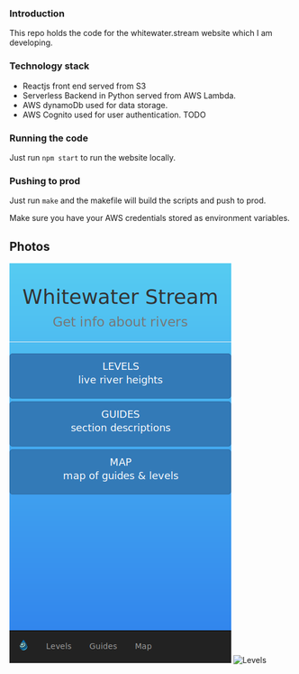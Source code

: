 ### Introduction

This repo holds the code for the whitewater.stream website which I am developing.

### Technology stack

* Reactjs front end served from S3
* Serverless Backend in Python served from AWS Lambda.
* AWS dynamoDb used for data storage.
* AWS Cognito used for user authentication. TODO

### Running the code

Just run `npm start` to run the website locally.

### Pushing to prod

Just run `make` and the makefile will build the scripts and push to prod.

Make sure you have your AWS credentials stored as environment variables.

## Photos

![Home](./docs/home.png)
![Levels](./docs/leves.png)
